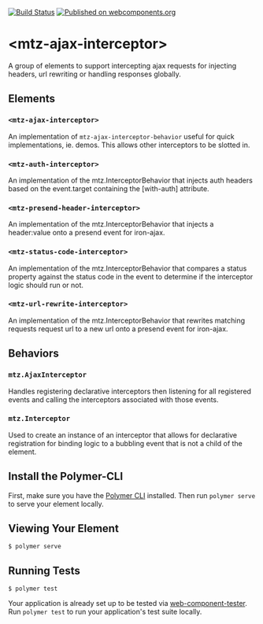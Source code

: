 [![Build Status](https://img.shields.io/travis/MaritzSTL/mtz-ajax-interceptor/master.svg?style=flat-square)](https://travis-ci.org/MaritzSTL/mtz-ajax-interceptor)
[![Published on webcomponents.org](https://img.shields.io/badge/webcomponents.org-published-blue.svg?style=flat-square)](https://www.webcomponents.org/element/MaritzSTL/mtz-ajax-interceptor)

# \<mtz-ajax-interceptor\>

A group of elements to support intercepting ajax requests for injecting headers, url rewriting or handling responses globally.

## Elements

### `<mtz-ajax-interceptor>`
An implementation of `mtz-ajax-interceptor-behavior` useful for quick implementations, ie. demos. This allows other interceptors to be slotted in.

### `<mtz-auth-interceptor>`
An implementation of the mtz.InterceptorBehavior that injects auth headers based on the event.target containing the [with-auth] attribute. 

### `<mtz-presend-header-interceptor>`
An implementation of the mtz.InterceptorBehavior that injects a header:value onto a presend event for iron-ajax.

### `<mtz-status-code-interceptor>`
An implementation of the mtz.InterceptorBehavior that compares a status property against the status code in the event to determine if the interceptor logic should run or not.

### `<mtz-url-rewrite-interceptor>`
An implementation of the mtz.InterceptorBehavior that rewrites matching requests request url to a new url onto a presend event for iron-ajax.

## Behaviors

### `mtz.AjaxInterceptor`
Handles registering declarative interceptors then listening for all registered events and calling the interceptors associated with those events.

### `mtz.Interceptor`
Used to create an instance of an interceptor that allows for declarative registration for binding logic to a bubbling event that is not a child of the element.


## Install the Polymer-CLI

First, make sure you have the [Polymer CLI](https://www.npmjs.com/package/polymer-cli) installed. Then run `polymer serve` to serve your element locally.

## Viewing Your Element

```
$ polymer serve
```

## Running Tests

```
$ polymer test
```

Your application is already set up to be tested via [web-component-tester](https://github.com/Polymer/web-component-tester). Run `polymer test` to run your application's test suite locally.
